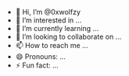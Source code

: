 - 👋 Hi, I’m @0xwolfzy
- 👀 I’m interested in ...
- 🌱 I’m currently learning ...
- 💞️ I’m looking to collaborate on ...
- 📫 How to reach me ...
- 😄 Pronouns: ...
- ⚡ Fun fact: ...

<!---
0xwolfzy/0xwolfzy is a ✨ special ✨ repository because its `README.md` (this file) appears on your GitHub profile.
You can click the Preview link to take a look at your changes.
--->
